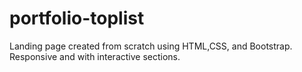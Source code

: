 # portfolio-toplist
Landing page created from scratch using HTML,CSS, and Bootstrap. Responsive and with interactive sections.

